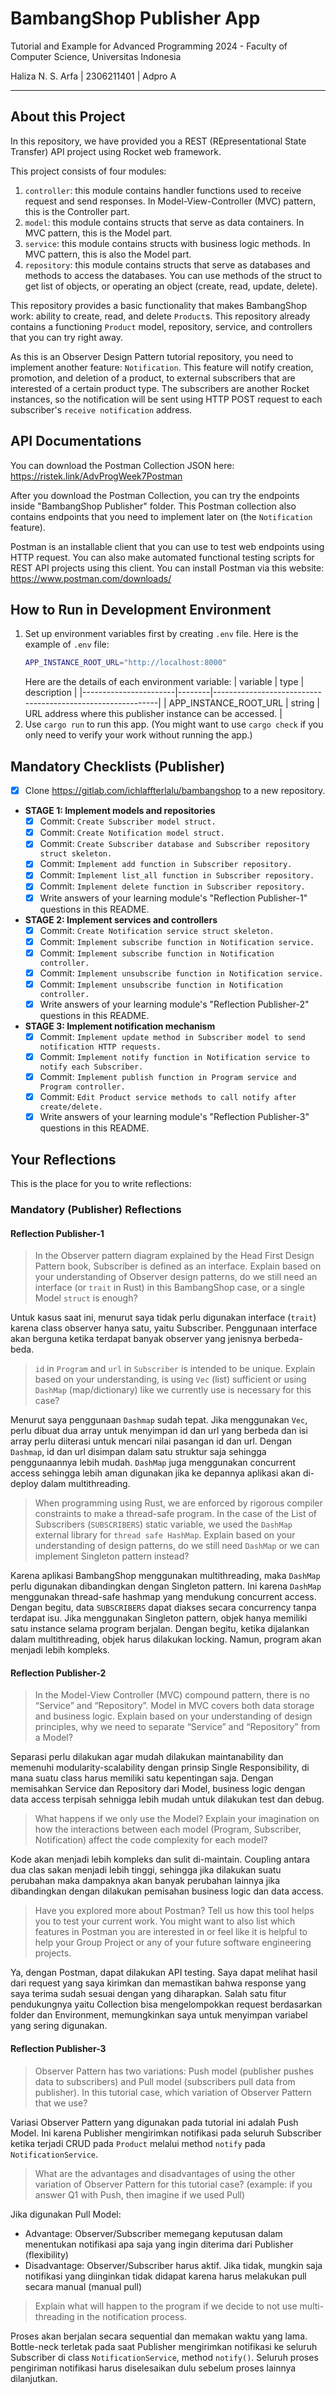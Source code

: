 # BambangShop Publisher App
Tutorial and Example for Advanced Programming 2024 - Faculty of Computer Science, Universitas Indonesia

Haliza N. S. Arfa | 2306211401 | Adpro A

---

## About this Project
In this repository, we have provided you a REST (REpresentational State Transfer) API project using Rocket web framework.

This project consists of four modules:
1.  `controller`: this module contains handler functions used to receive request and send responses.
    In Model-View-Controller (MVC) pattern, this is the Controller part.
2.  `model`: this module contains structs that serve as data containers.
    In MVC pattern, this is the Model part.
3.  `service`: this module contains structs with business logic methods.
    In MVC pattern, this is also the Model part.
4.  `repository`: this module contains structs that serve as databases and methods to access the databases.
    You can use methods of the struct to get list of objects, or operating an object (create, read, update, delete).

This repository provides a basic functionality that makes BambangShop work: ability to create, read, and delete `Product`s.
This repository already contains a functioning `Product` model, repository, service, and controllers that you can try right away.

As this is an Observer Design Pattern tutorial repository, you need to implement another feature: `Notification`.
This feature will notify creation, promotion, and deletion of a product, to external subscribers that are interested of a certain product type.
The subscribers are another Rocket instances, so the notification will be sent using HTTP POST request to each subscriber's `receive notification` address.

## API Documentations

You can download the Postman Collection JSON here: https://ristek.link/AdvProgWeek7Postman

After you download the Postman Collection, you can try the endpoints inside "BambangShop Publisher" folder.
This Postman collection also contains endpoints that you need to implement later on (the `Notification` feature).

Postman is an installable client that you can use to test web endpoints using HTTP request.
You can also make automated functional testing scripts for REST API projects using this client.
You can install Postman via this website: https://www.postman.com/downloads/

## How to Run in Development Environment
1.  Set up environment variables first by creating `.env` file.
    Here is the example of `.env` file:
    ```bash
    APP_INSTANCE_ROOT_URL="http://localhost:8000"
    ```
    Here are the details of each environment variable:
    | variable              | type   | description                                                |
    |-----------------------|--------|------------------------------------------------------------|
    | APP_INSTANCE_ROOT_URL | string | URL address where this publisher instance can be accessed. |
2.  Use `cargo run` to run this app.
    (You might want to use `cargo check` if you only need to verify your work without running the app.)

## Mandatory Checklists (Publisher)
-   [x] Clone https://gitlab.com/ichlaffterlalu/bambangshop to a new repository.
-   **STAGE 1: Implement models and repositories**
    -   [x] Commit: `Create Subscriber model struct.`
    -   [x] Commit: `Create Notification model struct.`
    -   [x] Commit: `Create Subscriber database and Subscriber repository struct skeleton.`
    -   [x] Commit: `Implement add function in Subscriber repository.`
    -   [x] Commit: `Implement list_all function in Subscriber repository.`
    -   [x] Commit: `Implement delete function in Subscriber repository.`
    -   [x] Write answers of your learning module's "Reflection Publisher-1" questions in this README.
-   **STAGE 2: Implement services and controllers**
    -   [x] Commit: `Create Notification service struct skeleton.`
    -   [x] Commit: `Implement subscribe function in Notification service.`
    -   [x] Commit: `Implement subscribe function in Notification controller.`
    -   [x] Commit: `Implement unsubscribe function in Notification service.`
    -   [x] Commit: `Implement unsubscribe function in Notification controller.`
    -   [x] Write answers of your learning module's "Reflection Publisher-2" questions in this README.
-   **STAGE 3: Implement notification mechanism**
    -   [x] Commit: `Implement update method in Subscriber model to send notification HTTP requests.`
    -   [x] Commit: `Implement notify function in Notification service to notify each Subscriber.`
    -   [x] Commit: `Implement publish function in Program service and Program controller.`
    -   [x] Commit: `Edit Product service methods to call notify after create/delete.`
    -   [x] Write answers of your learning module's "Reflection Publisher-3" questions in this README.

## Your Reflections
This is the place for you to write reflections:

### Mandatory (Publisher) Reflections

#### Reflection Publisher-1
> In the Observer pattern diagram explained by the Head First Design Pattern book, Subscriber is defined as an interface. Explain based on your understanding of Observer design patterns, do we still need an interface (or `trait` in Rust) in this BambangShop case, or a single Model `struct` is enough?

Untuk kasus saat ini, menurut saya tidak perlu digunakan interface (`trait`) karena class observer hanya satu, yaitu Subscriber. Penggunaan interface akan berguna ketika terdapat banyak observer yang jenisnya berbeda-beda.

> `id` in `Program` and `url` in `Subscriber` is intended to be unique. Explain based on your understanding, is using `Vec` (list) sufficient or using `DashMap` (map/dictionary) like we currently use is necessary for this case?

Menurut saya penggunaan `Dashmap` sudah tepat. Jika menggunakan `Vec`, perlu dibuat dua array untuk menyimpan id dan url yang berbeda dan isi array perlu diiterasi untuk mencari nilai pasangan id dan url. Dengan `Dashmap`, id dan url disimpan dalam satu struktur saja sehingga penggunaannya lebih mudah.
`DashMap` juga menggunakan concurrent access sehingga lebih aman digunakan jika ke depannya aplikasi akan di-deploy dalam multithreading.

> When programming using Rust, we are enforced by rigorous compiler constraints to make a thread-safe program. In the case of the List of Subscribers (`SUBSCRIBERS`) static variable, we used the `DashMap` external library for `thread safe HashMap`. Explain based on your understanding of design patterns, do we still need `DashMap` or we can implement Singleton pattern instead?

Karena aplikasi BambangShop menggunakan multithreading, maka `DashMap` perlu digunakan dibandingkan dengan Singleton pattern. Ini karena `DashMap` menggunakan thread-safe hashmap yang mendukung concurrent access. Dengan begitu, data `SUBSCRIBERS` dapat diakses secara concurrency tanpa terdapat isu.
Jika menggunakan Singleton pattern, objek hanya memiliki satu instance selama program berjalan. Dengan begitu, ketika dijalankan dalam multithreading, objek harus dilakukan locking. Namun, program akan menjadi lebih kompleks.

#### Reflection Publisher-2
> In the Model-View Controller (MVC) compound pattern, there is no “Service” and “Repository”. Model in MVC covers both data storage and business logic. Explain based on your understanding of design principles, why we need to separate “Service” and “Repository” from a Model?

Separasi perlu dilakukan agar mudah dilakukan maintanability dan memenuhi modularity-scalability dengan prinsip Single Responsibility, di mana suatu class harus memiliki satu kepentingan saja. Dengan memisahkan Service dan Repository dari Model, business logic dengan data access terpisah sehnigga lebih mudah untuk dilakukan test dan debug.

> What happens if we only use the Model? Explain your imagination on how the interactions between each model (Program, Subscriber, Notification) affect the code complexity for each model?

Kode akan menjadi lebih kompleks dan sulit di-maintain. Coupling antara dua clas sakan menjadi lebih tinggi, sehingga jika dilakukan suatu perubahan maka dampaknya akan banyak perubahan lainnya jika dibandingkan dengan dilakukan pemisahan business logic dan data access.

> Have you explored more about Postman? Tell us how this tool helps you to test your current work. You might want to also list which features in Postman you are interested in or feel like it is helpful to help your Group Project or any of your future software engineering projects.
 
Ya, dengan Postman, dapat dilakukan API testing. Saya dapat melihat hasil dari request yang saya kirimkan dan memastikan bahwa response yang saya terima sudah sesuai dengan yang diharapkan. Salah satu fitur pendukungnya yaitu Collection bisa mengelompokkan request berdasarkan folder dan Environment, memungkinkan saya untuk menyimpan variabel yang sering digunakan.

#### Reflection Publisher-3
> Observer Pattern has two variations: Push model (publisher pushes data to subscribers) and Pull model (subscribers pull data from publisher). In this tutorial case, which variation of Observer Pattern that we use? 

Variasi Observer Pattern yang digunakan pada tutorial ini adalah Push Model. Ini karena Publisher mengirimkan notifikasi pada seluruh Subscriber ketika terjadi CRUD pada `Product` melalui method `notify` pada `NotificationService`.

> What are the advantages and disadvantages of using the other variation of Observer Pattern for this tutorial case? (example: if you answer Q1 with Push, then imagine if we used Pull)

Jika digunakan Pull Model:

- Advantage: Observer/Subscriber memegang keputusan dalam menentukan notifikasi apa saja yang ingin diterima dari Publisher (flexibility)
- Disadvantage: Observer/Subscriber harus aktif. Jika tidak, mungkin saja notifikasi yang diinginkan tidak didapat karena harus melakukan pull secara manual (manual pull)

> Explain what will happen to the program if we decide to not use multi-threading in the notification process.

Proses akan berjalan secara sequential dan memakan waktu yang lama. Bottle-neck terletak pada saat Publisher mengirimkan notifikasi ke seluruh Subscriber di class `NotificationService`, method `notify()`. Seluruh proses pengiriman notifikasi harus diselesaikan dulu sebelum proses lainnya dilanjutkan.